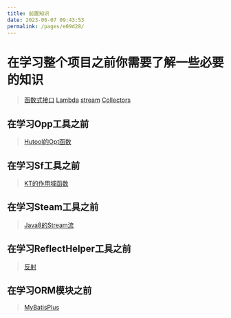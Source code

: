 ```yaml
---
title: 前置知识
date: 2023-06-07 09:43:53
permalink: /pages/e09d28/
---
```


# 在学习整个项目之前你需要了解一些必要的知识

> [函数式接口](https://www.cnblogs.com/dgwblog/p/11739500.html)
> [Lambda](https://blog.csdn.net/qq_45925197/article/details/126494051)
> [stream](https://blog.csdn.net/qq_43410878/article/details/123716629)
> [Collectors](https://juejin.cn/post/7056786647475552270)

## 在学习Opp工具之前

> [Hutool的Opt函数](https://www.hutool.cn/docs/#/core/JavaBean/%E7%A9%BA%E6%A3%80%E6%9F%A5%E5%B1%9E%E6%80%A7%E8%8E%B7%E5%8F%96-Opt?id=%e7%a9%ba%e6%a3%80%e6%9f%a5%e5%b1%9e%e6%80%a7%e8%8e%b7%e5%8f%96-opt)

## 在学习Sf工具之前

> [KT的作用域函数](https://www.kotlincn.net/docs/reference/scope-functions.html)

## 在学习Steam工具之前

> [Java8的Stream流](https://www.runoob.com/java/java8-streams.html)

## 在学习ReflectHelper工具之前

> [反射](https://www.pdai.tech/md/java/basic/java-basic-x-reflection.html)

## 在学习ORM模块之前

> [MyBatisPlus](https://baomidou.com/)